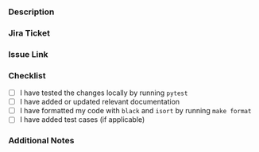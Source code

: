 ### Description
<!-- Provide a brief description of the changes introduced by this pull request -->

### Jira Ticket
<!-- Optionally reference a Jira ticket using the following format: [SCENIC-123] -->

### Issue Link
<!-- Provide a link to the related issue on GitHub or another issue tracking system -->

### Checklist
- [ ] I have tested the changes locally by running `pytest`
- [ ] I have added or updated relevant documentation
- [ ] I have formatted my code with `black` and `isort` by running `make format`
- [ ] I have added test cases (if applicable)

### Additional Notes
<!-- Add any additional information or context about the pull request -->